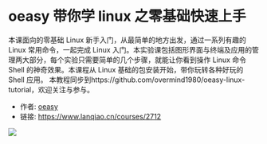 # oeasy 带你学 linux 之零基础快速上手

本课面向的零基础 Linux 新手入门，从最简单的地方出发，通过一系列有趣的 Linux 常用命令，一起完成 Linux 入门。本实验课包括图形界面与终端及应用的管理两大部分，每个实验只需要简单的几个步骤，就能让你看到操作 Linux 命令 Shell 的神奇效果。本课程从 Linux 基础的包安装开始，带你玩转各种好玩的 Shell 应用。
本教程同步到https://github.com/overmind1980/oeasy-linux-tutorial，欢迎关注与参与。

- 作者: [oeasy](https://www.lanqiao.cn/users/1190679/)
- 链接: https://www.lanqiao.cn/courses/2712

![](https://doc.shiyanlou.com/courses/byscript-20220113-1642071750665)